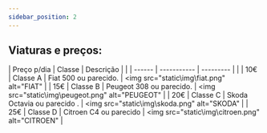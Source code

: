 ```yaml
---
sidebar_position: 2
---
```

## Viaturas e preços:

| Preço p/dia | Classe | Descrição | |
| ------ | ----------- | --------- | | 
| 10€ | Classe A | Fiat 500 ou parecido. | <img src="static\img\fiat.png" alt="FIAT" | 
| 15€ | Classe B | Peugeot 308 ou parecido. | <img src="static\img\peugeot.png" alt="PEUGEOT" | 
| 20€ | Classe C | Skoda Octavia ou parecido . | <img src="static\img\skoda.png" alt="SKODA"  | 
| 25€ | Classe D | Citroen C4 ou parecido | <img src="static\img\citroen.png" alt="CITROEN" | 

<br />